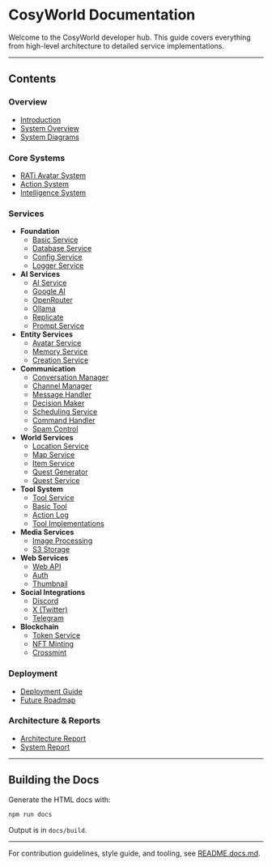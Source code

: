 # CosyWorld Documentation

Welcome to the CosyWorld developer hub. This guide covers everything from high-level architecture to detailed service implementations.

---

## Contents

### Overview
- [Introduction](overview/01-introduction.md)
- [System Overview](overview/02-system-overview.md)
- [System Diagrams](overview/03-system-diagram.md)

### Core Systems
- [RATi Avatar System](systems/06-rati-avatar-system.md)
- [Action System](systems/04-action-system.md)
- [Intelligence System](systems/05-intelligence-system.md)

### Services
- **Foundation**
  - [Basic Service](services/foundation/basicService.md)
  - [Database Service](services/foundation/databaseService.md)
  - [Config Service](services/foundation/configService.md)
  - [Logger Service](services/foundation/logger.md)
- **AI Services**
  - [AI Service](services/ai/aiService.md)
  - [Google AI](services/ai/googleAIService.md)
  - [OpenRouter](services/ai/openrouterAIService.md)
  - [Ollama](services/ai/ollamaService.md)
  - [Replicate](services/ai/replicateService.md)
  - [Prompt Service](services/ai/promptService.md)
- **Entity Services**
  - [Avatar Service](services/entity/avatarService.md)
  - [Memory Service](services/entity/memoryService.md)
  - [Creation Service](services/entity/creationService.md)
- **Communication**
  - [Conversation Manager](services/communication/conversationManager.md)
  - [Channel Manager](services/communication/channelManager.md)
  - [Message Handler](services/communication/messageHandler.md)
  - [Decision Maker](services/communication/decisionMaker.md)
  - [Scheduling Service](services/communication/schedulingService.md)
  - [Command Handler](services/communication/commandHandler.md)
  - [Spam Control](services/communication/spamControlService.md)
- **World Services**
  - [Location Service](services/world/locationService.md)
  - [Map Service](services/world/mapService.md)
  - [Item Service](services/world/itemService.md)
  - [Quest Generator](services/world/questGeneratorService.md)
  - [Quest Service](services/world/questService.md)
- **Tool System**
  - [Tool Service](services/tools/toolService.md)
  - [Basic Tool](services/tools/basicTool.md)
  - [Action Log](services/tools/actionLog.md)
  - [Tool Implementations](services/tools/implementations.md)
- **Media Services**
  - [Image Processing](services/media/imageProcessingService.md)
  - [S3 Storage](services/media/s3Service.md)
- **Web Services**
  - [Web API](services/web/webService.md)
  - [Auth](services/web/authService.md)
  - [Thumbnail](services/web/thumbnailService.md)
- **Social Integrations**
  - [Discord](services/social/discord-integration.md)
  - [X (Twitter)](services/social/x-integration.md)
  - [Telegram](services/social/telegram-integration.md)
- **Blockchain**
  - [Token Service](services/blockchain/tokenService.md)
  - [NFT Minting](services/blockchain/nftMintService.md)
  - [Crossmint](services/blockchain/crossmintService.md)

### Deployment
- [Deployment Guide](deployment/07-deployment.md)
- [Future Roadmap](deployment/08-future-work.md)

### Architecture & Reports
- [Architecture Report](services/architecture-report.md)
- [System Report](../SYSTEM_REPORT.md)

---

## Building the Docs

Generate the HTML docs with:

```bash
npm run docs
```

Output is in `docs/build`.

---

For contribution guidelines, style guide, and tooling, see [README.docs.md](../README.docs.md).